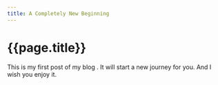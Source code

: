 ```yaml
---
title: A Completely New Beginning
---
```


{{page.title}}
=

This is my first post of my blog . It will start a new journey for you. And I wish you enjoy it.
